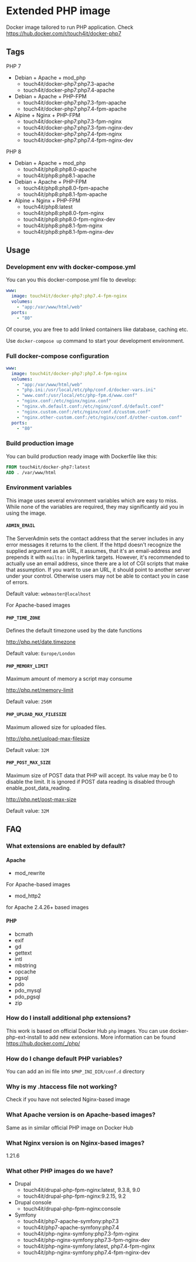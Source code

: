 # Extended PHP image

Docker image tailored to run PHP application. Check https://hub.docker.com/r/touch4it/docker-php7

## Tags

PHP 7

* Debian + Apache + mod_php
  * touch4it/docker-php7:php7.3-apache
  * touch4it/docker-php7:php7.4-apache
* Debian + Apache + PHP-FPM
  * touch4it/docker-php7:php7.3-fpm-apache
  * touch4it/docker-php7:php7.4-fpm-apache
* Alpine + Nginx + PHP-FPM
  * touch4it/docker-php7:php7.3-fpm-nginx
  * touch4it/docker-php7:php7.3-fpm-nginx-dev
  * touch4it/docker-php7:php7.4-fpm-nginx
  * touch4it/docker-php7:php7.4-fpm-nginx-dev

PHP 8

* Debian + Apache + mod_php
  * touch4it/php8:php8.0-apache
  * touch4it/php8:php8.1-apache
* Debian + Apache + PHP-FPM
  * touch4it/php8:php8.0-fpm-apache
  * touch4it/php8:php8.1-fpm-apache
* Alpine + Nginx + PHP-FPM
  * touch4it/php8:latest
  * touch4it/php8:php8.0-fpm-nginx
  * touch4it/php8:php8.0-fpm-nginx-dev
  * touch4it/php8:php8.1-fpm-nginx
  * touch4it/php8:php8.1-fpm-nginx-dev

## Usage

### Development env with docker-compose.yml

You can you this docker-compose.yml file to develop:

```yaml
www:
  image: touch4it/docker-php7:php7.4-fpm-nginx
  volumes:
    - "app:/var/www/html/web"
  ports:
    - "80"
```

Of course, you are free to add linked containers like database, caching etc.

Use ```docker-compose up``` command to start your development environment.

### Full docker-compose configuration

```yaml
www:
  image: touch4it/docker-php7:php7.4-fpm-nginx
  volumes:
    - "app:/var/www/html/web"
    - "php.ini:/usr/local/etc/php/conf.d/docker-vars.ini"
    - "www.conf:/usr/local/etc/php-fpm.d/www.conf"
    - "nginx.conf:/etc/nginx/nginx.conf"
    - "nginx.vh.default.conf:/etc/nginx/conf.d/default.conf"
    - "nginx.custom.conf:/etc/nginx/conf.d/custom.conf"
    - "nginx.other-custom.conf:/etc/nginx/conf.d/other-custom.conf"
  ports:
    - "80"
```

### Build production image

You can build production ready image with Dockerfile like this:

```dockerfile
FROM touch4it/docker-php7:latest
ADD . /var/www/html
```

### Environment variables

This image uses several environment variables which are easy to miss. While none of the variables are required, they may significantly aid you in using the image.

#### `ADMIN_EMAIL`

The ServerAdmin sets the contact address that the server includes in any error messages it returns to the client.
If the httpd doesn't recognize the supplied argument as an URL, it assumes, that it's an email-address and prepends it with `mailto:` in hyperlink targets.
However, it's recommended to actually use an email address, since there are a lot of CGI scripts that make that assumption.
If you want to use an URL, it should point to another server under your control. Otherwise users may not be able to contact you in case of errors.

Default value: `webmaster@localhost`

For Apache-based images

#### `PHP_TIME_ZONE`

Defines the default timezone used by the date functions

http://php.net/date.timezone

Default value: `Europe/London`

#### `PHP_MEMORY_LIMIT`

Maximum amount of memory a script may consume

http://php.net/memory-limit

Default value: `256M`

#### `PHP_UPLOAD_MAX_FILESIZE`

Maximum allowed size for uploaded files.

http://php.net/upload-max-filesize

Default value: `32M`

#### `PHP_POST_MAX_SIZE`

Maximum size of POST data that PHP will accept.
Its value may be 0 to disable the limit.
It is ignored if POST data reading is disabled through enable_post_data_reading.

http://php.net/post-max-size

Default value: `32M`

## FAQ

### What extensions are enabled by default?

#### Apache

* mod_rewrite

For Apache-based images

* mod_http2

for Apache 2.4.26+ based images

#### PHP

* bcmath
* exif
* gd
* gettext
* intl
* mbstring
* opcache
* pgsql
* pdo
* pdo_mysql
* pdo_pgsql
* zip

### How do I install additional php extensions?

This work is based on official Docker Hub `php` images. You can use docker-php-ext-install to add new extensions. More information can be found https://hub.docker.com/_/php/

### How do I change default PHP variables?

You can add an ini file into `$PHP_INI_DIR/conf.d` directory

### Why is my .htaccess file not working?

Check if you have not selected Nginx-based image

### What Apache version is on Apache-based images?

Same as in similar official PHP image on Docker Hub

### What Nginx version is on Nginx-based images?

1.21.6

### What other PHP images do we have?

* Drupal
  * touch4it/drupal-php-fpm-nginx:latest, 9.3.8, 9.0
  * touch4it/drupal-php-fpm-nginx:9.2.15, 9.2
* Drupal console
  * touch4it/drupal-php-fpm-nginx:console
* Symfony
  * touch4it/php7-apache-symfony:php7.3
  * touch4it/php7-apache-symfony:php7.4
  * touch4it/php-nginx-symfony:php7.3-fpm-nginx
  * touch4it/php-nginx-symfony:php7.3-fpm-nginx-dev
  * touch4it/php-nginx-symfony:latest, php7.4-fpm-nginx
  * touch4it/php-nginx-symfony:php7.4-fpm-nginx-dev

